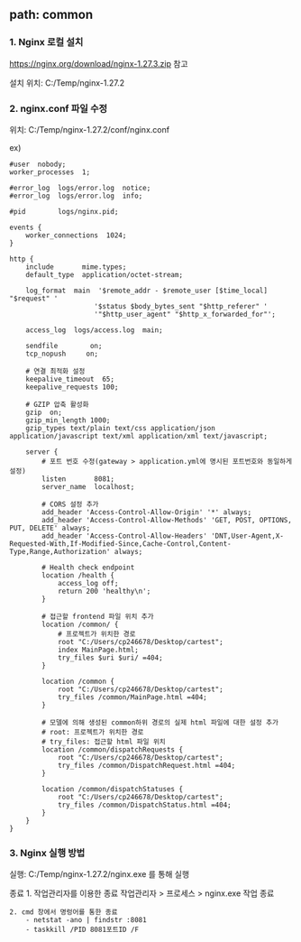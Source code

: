 path: common
---
### 1. Nginx 로컬 설치
https://nginx.org/download/nginx-1.27.3.zip 참고

설치 위치: C:/Temp/nginx-1.27.2

### 2. nginx.conf 파일 수정

위치: C:/Temp/nginx-1.27.2/conf/nginx.conf

ex)
```
#user  nobody;
worker_processes  1;

#error_log  logs/error.log  notice;
#error_log  logs/error.log  info;

#pid        logs/nginx.pid;

events {
    worker_connections  1024;
}

http {
    include       mime.types;
    default_type  application/octet-stream;

    log_format  main  '$remote_addr - $remote_user [$time_local] "$request" '
                     '$status $body_bytes_sent "$http_referer" '
                     '"$http_user_agent" "$http_x_forwarded_for"';

    access_log  logs/access.log  main;

    sendfile        on;
    tcp_nopush     on;
    
    # 연결 최적화 설정
    keepalive_timeout  65;
    keepalive_requests 100;
    
    # GZIP 압축 활성화
    gzip  on;
    gzip_min_length 1000;
    gzip_types text/plain text/css application/json application/javascript text/xml application/xml text/javascript;

    server {
        # 포트 번호 수정(gateway > application.yml에 명시된 포트번호와 동일하게 설정)
        listen       8081; 
        server_name  localhost;
        
        # CORS 설정 추가
        add_header 'Access-Control-Allow-Origin' '*' always;
        add_header 'Access-Control-Allow-Methods' 'GET, POST, OPTIONS, PUT, DELETE' always;
        add_header 'Access-Control-Allow-Headers' 'DNT,User-Agent,X-Requested-With,If-Modified-Since,Cache-Control,Content-Type,Range,Authorization' always;
        
        # Health check endpoint
        location /health {
            access_log off;
            return 200 'healthy\n';
        }

        # 접근할 frontend 파일 위치 추가
        location /common/ {
            # 프로젝트가 위치한 경로
            root "C:/Users/cp246678/Desktop/cartest";
            index MainPage.html;
            try_files $uri $uri/ =404;
        }

        location /common {
            root "C:/Users/cp246678/Desktop/cartest";
            try_files /common/MainPage.html =404;
        }

        # 모델에 의해 생성된 common하위 경로의 실제 html 파일에 대한 설정 추가
        # root: 프로젝트가 위치한 경로
        # try_files: 접근할 html 파일 위치
        location /common/dispatchRequests {
            root "C:/Users/cp246678/Desktop/cartest";
            try_files /common/DispatchRequest.html =404;
        }

        location /common/dispatchStatuses {
            root "C:/Users/cp246678/Desktop/cartest";
            try_files /common/DispatchStatus.html =404;
        }
    }
}

```

### 3. Nginx 실행 방법

실행: C:/Temp/nginx-1.27.2/nginx.exe 를 통해 실행

종료
    1. 작업관리자를 이용한 종료
        작업관리자 > 프로세스 > nginx.exe 작업 종료

    2. cmd 창에서 명렁어를 통한 종료
        - netstat -ano | findstr :8081
        - taskkill /PID 8081포트ID /F
